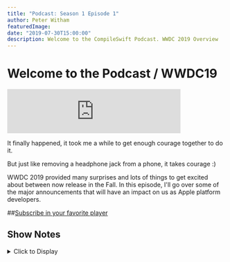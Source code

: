 ```yaml
---
title: "Podcast: Season 1 Episode 1"
author: Peter Witham
featuredImage:
date: "2019-07-30T15:00:00"
description: Welcome to the CompileSwift Podcast. WWDC 2019 Overview
---
```


# Welcome to the Podcast / WWDC19

<iframe src="https://anchor.fm/compileswift/embed/episodes/Swift-Package-Manager-and-Xcode-e4p0t4/a-ajpels"
height="102" width="400" frameborder="0" scrolling="no"></iframe>

It finally happened, it took me a while to get enough courage together to do it.

But just like removing a headphone jack from a phone, it takes courage :)

WWDC 2019 provided many surprises and lots of things to get excited about between now
release in the Fall. In this episode, I'll go over some of the major announcements that
will have an impact on us as Apple platform developers.

##[Subscribe in your favorite player](https://pw.d.pr/5TbjRs) 

## Show Notes
<details>
<summary>Click to Display</summary>

**watchOS 6**
- New watch faces
- Taptic hourly chimes
- Apps from apple
- Voice memo
- Audio books
- Calculator
- Tip Calculator
- API’s for independent apps no longer needing iPhone apps
- Audio streaming API
- Apple Watch AppStore

**iOS 13**
- 30% faster FaceID
- 50% smaller app downloads
- 60% smaller update app downloads
- Twice as fast app launch speed
- Dark mode
- Swipe mode on keyboard
- Reminders overhaul to be more todo app like
- New maps with far more detail
- “Sign in with Apple” across all platforms
- Memoji sticker packs automatically created for you
- Photo editing tools can now be used on videos
- Separate iCloud accounts

**iPadOS**
- Widgets on the home screen
- Split view now available across apps
- App Expose on iPad
- Files App SMB, Thumb drive and USB drives supported
- Safari desktop class browsing
- Safari download manager
- Improved selection tool
- 3 finger pinch to copy and paste
- 3 finger swipe to undo
- 9ms pencil latency instead of old 20ms
- PencilKit API
- Compact Keyboard now available
- Swipe from corner with pencil to enter markup

**macOS Catalina**
- iTunes is now Apple Music
- Apple Podcasts app
- AppleTV app
- SideCar - iPad as second display for Mac
- Catalyst now available in Xcode on Catalina for working with iPad apps on macOS

**AR**
- RealityKit
- RealityComposer
- ARKit 3


**Swift**
- 450,000 apps on store using Swift
- SwiftUI is available across all platforms
</details>
